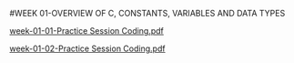 #WEEK 01-OVERVIEW OF C, CONSTANTS, VARIABLES AND DATA TYPES

[week-01-01-Practice Session Coding.pdf](https://github.com/user-attachments/files/18399651/week-01-01-Practice.Session.Coding.pdf)

[week-01-02-Practice Session Coding.pdf](https://github.com/user-attachments/files/18399652/week-01-02-Practice.Session.Coding.pdf)


